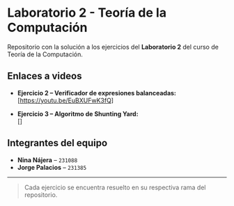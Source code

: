 # Laboratorio 2 - Teoría de la Computación

Repositorio con la solución a los ejercicios del **Laboratorio 2** del curso de Teoría de la Computación.

## Enlaces a videos

- **Ejercicio 2 – Verificador de expresiones balanceadas:**  
  [https://youtu.be/EuBXUFwK3fQ]

- **Ejercicio 3 – Algoritmo de Shunting Yard:**  
  []

##  Integrantes del equipo

- **Nina Nájera** – `231088`  
- **Jorge Palacios** – `231385`

---

> Cada ejercicio se encuentra resuelto en su respectiva rama del repositorio.

